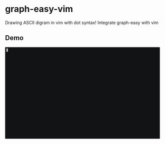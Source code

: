 # graph-easy-vim
Drawing ASCII digram in vim with dot syntax! Integrate graph-easy with vim

## Demo
[![asciicast](demo.gif)](https://asciinema.org/a/kg4JRz115Rgm5tWm2vC0t9iMx)
